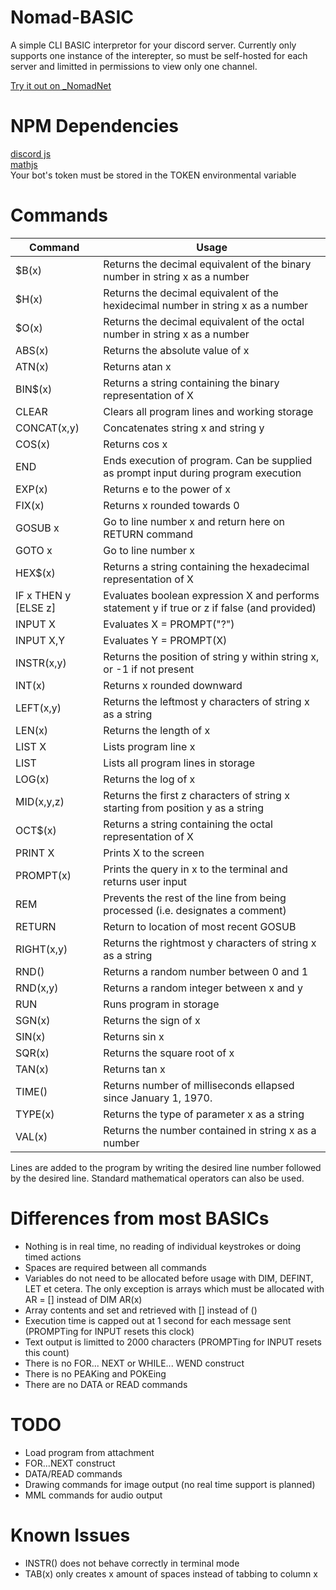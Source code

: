 # Nomad-BASIC

A simple CLI BASIC interpretor for your discord server. Currently only supports one instance of the interepter, so must be self-hosted for each server and limitted in permissions to view only one channel.

[Try it out on _NomadNet](https://discord.gg/effsHwSs)

# NPM Dependencies 

[discord js](https://discord.js.org/#/)  
[mathjs](https://mathjs.org/)  
Your bot's token must be stored in the TOKEN environmental variable  

# Commands 

| Command | Usage |
| ------------- | ------------- |
| $B(x)  | Returns the decimal equivalent of the binary number in string x as a number|
| $H(x)  | Returns the decimal equivalent of the hexidecimal number in string x as a number|
| $O(x)  | Returns the decimal equivalent of the octal number in string x as a number|
| ABS(x)  | Returns the absolute value of x |
| ATN(x)  | Returns atan x |
| BIN$(x)  | Returns a string containing the binary representation of X |
| CLEAR | Clears all program lines and working storage|
| CONCAT(x,y)  | Concatenates string x and string y |
| COS(x)  | Returns cos x |
| END | Ends execution of program. Can be supplied as prompt input during program execution |
| EXP(x)  | Returns e to the power of x |
| FIX(x)  | Returns x rounded towards 0 |
| GOSUB x | Go to line number x and return here on RETURN command |
| GOTO x | Go to line number x|
| HEX$(x)  | Returns a string containing the hexadecimal representation of X |
| IF x THEN y [ELSE z]| Evaluates boolean expression X and performs statement y if true or z if false (and provided) |
| INPUT X | Evaluates X = PROMPT("?") |
| INPUT X,Y | Evaluates Y = PROMPT(X) |
| INSTR(x,y)  | Returns the position of string y within string x, or -1 if not present|
| INT(x)  | Returns x rounded downward |
| LEFT(x,y)  | Returns the leftmost y characters of string x as a string|
| LEN(x)  | Returns the length of x|
| LIST X | Lists program line x |
| LIST | Lists all program lines in storage |
| LOG(x)  | Returns the log of x |
| MID(x,y,z)  | Returns the first z characters of string x starting from position y as a string|
| OCT$(x)  | Returns a string containing the octal representation of X |
| PRINT X |Prints X to the screen |
| PROMPT(x)  | Prints the query in x to the terminal and returns user input|
| REM  | Prevents the rest of the line from being processed (i.e. designates a comment)|
| RETURN |Return to location of most recent GOSUB |
| RIGHT(x,y)  | Returns the rightmost y characters of string x as a string|
| RND()  | Returns a random number between 0 and 1 |
| RND(x,y)  | Returns a random integer between x and y |
| RUN | Runs program in storage |
| SGN(x)  | Returns the sign of x |
| SIN(x)  | Returns sin x |
| SQR(x)  | Returns the square root of x |
| TAN(x)  | Returns tan x |
| TIME()  | Returns number of milliseconds ellapsed since January 1, 1970. |
| TYPE(x)  | Returns the type of parameter x as a string  |
| VAL(x)  | Returns the number contained in string x as a number |

Lines are added to the program by writing the desired line number followed by the desired line. Standard mathematical operators can also be used.

# Differences from most BASICs
* Nothing is in real time, no reading of individual keystrokes or doing timed actions
* Spaces are required between all commands
* Variables do not need to be allocated before usage with DIM, DEFINT, LET et cetera. The only exception is arrays which must be allocated with AR = [] instead of DIM AR(x) 
* Array contents and set and retrieved with [] instead of ()
* Execution time is capped out at 1 second for each message sent (PROMPTing for INPUT resets this clock)
* Text output is limitted to 2000 characters (PROMPTing for INPUT resets this count)
* There is no FOR... NEXT or WHILE... WEND construct
* There is no PEAKing and POKEing
* There are no DATA or READ commands

# TODO
* Load program from attachment
* FOR...NEXT construct
* DATA/READ commands
* Drawing commands for image output (no real time support is planned)
* MML commands for audio output

# Known Issues
* INSTR() does not behave correctly in terminal mode
* TAB(x) only creates x amount of spaces instead of tabbing to column x 
